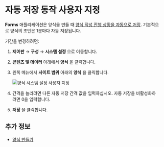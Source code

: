 # 자동 저장 동작 사용자 지정

**Forms** 애플리케이션은 양식을 만들 때 [양식 작성 진행 상황을 자동으로 저장](./creating-forms.md). 기본적으로 양식의 초안은 1분마다 자동 저장됩니다.

기간을 변경하려면:

1. **제어판** &rarr; **구성** &rarr; **시스템 설정** 으로 이동합니다.
1. **콘텐츠 및 데이터** 아래에서 **양식** 을 클릭합니다.
1. 왼쪽 메뉴에서 **사이트 범위** 아래의 **양식** 을 클릭합니다.

    ![양식 시스템 설정 사용자 지정](./customizing-auto-save-behavior/images/01.png)

1. 간격을 늘리려면 다른 자동 저장 간격 값을 입력하십시오. 자동 저장을 비활성화하려면 0을 입력합니다.
1. **저장** 을 클릭합니다.

## 추가 정보

* [양식 만들기](./creating-forms.md)
